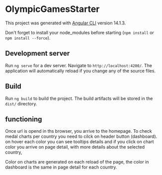 # OlympicGamesStarter

This project was generated with [Angular CLI](https://github.com/angular/angular-cli) version 14.1.3.

Don't forget to install your node_modules before starting (`npm install` or `npm install --force`).

## Development server

Run `ng serve` for a dev server. Navigate to `http://localhost:4200/`. The application will automatically reload if you change any of the source files.

## Build

Run `ng build` to build the project. The build artifacts will be stored in the `dist/` directory.

## functioning

Once url is opend in ths browser, you arrive to the homepage.
To check medal charts per country you need to cilck on header button (dashboard).
on hover each color you can see tooltips details and if you click on chart color
you arrive on page detail, with more details about the selected country, 

Color on charts are generated on each reload of the page, the color in dashboard 
is the same in page detail for each country.